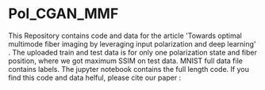 # Pol_CGAN_MMF
This Repository contains code and data for the article 'Towards optimal multimode fiber imaging by leveraging input polarization and deep learning' . The uploaded  train and test data is for only one polarization state and fiber position, where we got maximum SSIM on test data. MNIST full data file contains labels.
The jupyter notebook contains the full length code.
If you find this code and data helful, please cite our paper :

